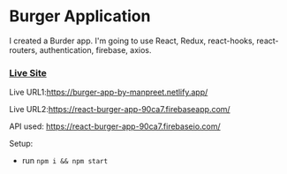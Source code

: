 # Burger Application

I created a Burder app. I'm going to use React, Redux, react-hooks, react-routers, authentication, firebase, axios.

### [Live Site](https://burger-app-by-manpreet.netlify.app/)

Live URL1:https://burger-app-by-manpreet.netlify.app/

Live URL2:https://react-burger-app-90ca7.firebaseapp.com/

API used: https://react-burger-app-90ca7.firebaseio.com/

Setup:
- run `npm i && npm start`
